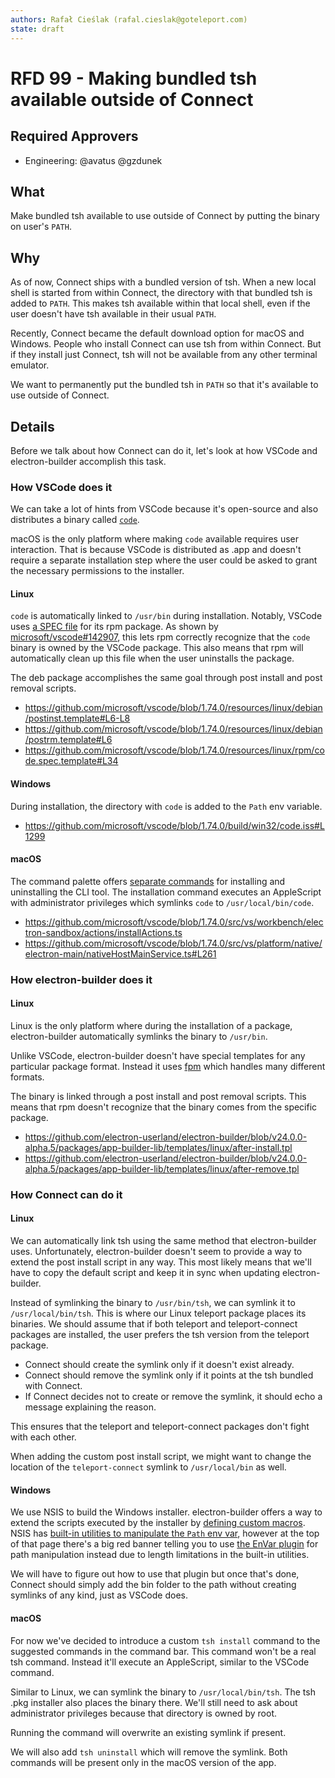 ```yaml
---
authors: Rafał Cieślak (rafal.cieslak@goteleport.com)
state: draft
---
```


# RFD 99 - Making bundled tsh available outside of Connect

## Required Approvers

* Engineering: @avatus @gzdunek

## What

Make bundled tsh available to use outside of Connect by putting the binary on user's `PATH`.

## Why

As of now, Connect ships with a bundled version of tsh. When a new local shell is started from
within Connect, the directory with that bundled tsh is added to `PATH`. This makes tsh available
within that local shell, even if the user doesn't have tsh available in their usual `PATH`.

Recently, Connect became the default download option for macOS and Windows. People who install
Connect can use tsh from within Connect. But if they install just Connect, tsh will not be available
from any other terminal emulator.

We want to permanently put the bundled tsh in `PATH` so that it's available to use outside of
Connect.

## Details

Before we talk about how Connect can do it, let's look at how VSCode and electron-builder accomplish
this task.

### How VSCode does it

We can take a lot of hints from VSCode because it's open-source and also distributes a binary called
[`code`](https://code.visualstudio.com/docs/editor/command-line).

macOS is the only platform where making `code` available requires user interaction. That is because
VSCode is distributed as .app and doesn't require a separate installation step where the user could
be asked to grant the necessary permissions to the installer.

#### Linux

`code` is automatically linked to `/usr/bin` during installation. Notably, VSCode uses [a SPEC
file](https://rpm-packaging-guide.github.io/#what-is-a-spec-file) for its rpm package. As shown by
[microsoft/vscode#142907](https://github.com/microsoft/vscode/pull/142907), this lets rpm correctly
recognize that the `code` binary is owned by the VSCode package. This also means that rpm will
automatically clean up this file when the user uninstalls the package.

The deb package accomplishes the same goal through post install and post removal scripts.

* https://github.com/microsoft/vscode/blob/1.74.0/resources/linux/debian/postinst.template#L6-L8
* https://github.com/microsoft/vscode/blob/1.74.0/resources/linux/debian/postrm.template#L6
* https://github.com/microsoft/vscode/blob/1.74.0/resources/linux/rpm/code.spec.template#L34

#### Windows

During installation, the directory with `code` is added to the `Path` env variable.

* https://github.com/microsoft/vscode/blob/1.74.0/build/win32/code.iss#L1299

#### macOS

The command palette offers [separate
commands](https://code.visualstudio.com/docs/setup/mac#_launching-from-the-command-line) for
installing and uninstalling the CLI tool. The installation command executes an AppleScript with
administrator privileges which symlinks `code` to `/usr/local/bin/code`.

* https://github.com/microsoft/vscode/blob/1.74.0/src/vs/workbench/electron-sandbox/actions/installActions.ts
* https://github.com/microsoft/vscode/blob/1.74.0/src/vs/platform/native/electron-main/nativeHostMainService.ts#L261

### How electron-builder does it

#### Linux

Linux is the only platform where during the installation of a package, electron-builder
automatically symlinks the binary to `/usr/bin`.

Unlike VSCode, electron-builder doesn't have special templates for any particular package format.
Instead it uses [fpm](https://fpm.readthedocs.io) which handles many different formats.

The binary is linked through a post install and post removal scripts. This means that rpm doesn't
recognize that the binary comes from the specific package.

* https://github.com/electron-userland/electron-builder/blob/v24.0.0-alpha.5/packages/app-builder-lib/templates/linux/after-install.tpl
* https://github.com/electron-userland/electron-builder/blob/v24.0.0-alpha.5/packages/app-builder-lib/templates/linux/after-remove.tpl

### How Connect can do it

#### Linux

We can automatically link tsh using the same method that electron-builder uses. Unfortunately,
electron-builder doesn't seem to provide a way to extend the post install script in any way. This
most likely means that we'll have to copy the default script and keep it in sync when updating
electron-builder.

Instead of symlinking the binary to `/usr/bin/tsh`, we can symlink it to `/usr/local/bin/tsh`. This
is where our Linux teleport package places its binaries. We should assume that if both teleport and
teleport-connect packages are installed, the user prefers the tsh version from the teleport package.

* Connect should create the symlink only if it doesn't exist already.
* Connect should remove the symlink only if it points at the tsh bundled with Connect.
* If Connect decides not to create or remove the symlink, it should echo a message explaining the
  reason.

This ensures that the teleport and teleport-connect packages don't fight with each other.

When adding the custom post install script, we might want to change the location of the
`teleport-connect` symlink to `/usr/local/bin` as well.

#### Windows

We use NSIS to build the Windows installer. electron-builder offers a way to extend the scripts
executed by the installer by [defining custom
macros](https://www.electron.build/configuration/nsis#custom-nsis-script). NSIS has [built-in
utilities to manipulate the `Path` env var](https://nsis.sourceforge.io/Path_Manipulation), however
at the top of that page there's a big red banner telling you to use [the EnVar
plugin](https://nsis.sourceforge.io/EnVar_plug-in) for path manipulation instead due to length
limitations in the built-in utilities.

We will have to figure out how to use that plugin but once that's done, Connect should simply add
the bin folder to the path without creating symlinks of any kind, just as VSCode does.

#### macOS

For now we've decided to introduce a custom `tsh install` command to the suggested commands in the
command bar. This command won't be a real tsh command. Instead it'll execute an AppleScript, similar
to the VSCode command.

Similar to Linux, we can symlink the binary to `/usr/local/bin/tsh`. The tsh .pkg installer also
places the binary there. We'll still need to ask about administrator privileges because that
directory is owned by root.

Running the command will overwrite an existing symlink if present.

We will also add `tsh uninstall` which will remove the symlink. Both commands will be present only
in the macOS version of the app.
